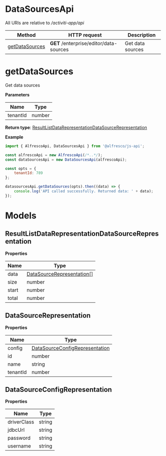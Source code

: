 # DataSourcesApi

All URIs are relative to */activiti-app/api*

| Method                            | HTTP request                            | Description      |
|-----------------------------------|-----------------------------------------|------------------|
| [getDataSources](#getDataSources) | **GET** /enterprise/editor/data-sources | Get data sources |

# getDataSources

Get data sources

**Parameters**

| Name     | Type   |
|----------|--------|
| tenantId | number |

**Return type**: [ResultListDataRepresentationDataSourceRepresentation](#ResultListDataRepresentationDataSourceRepresentation)

**Example**

```javascript
import { AlfrescoApi, DataSourcesApi } from '@alfresco/js-api';

const alfrescoApi = new AlfrescoApi(/*..*/);
const dataSourcesApi = new DataSourcesApi(alfrescoApi);

const opts = {
    tenantId: 789
};

datasourcesApi.getDataSources(opts).then((data) => {
    console.log('API called successfully. Returned data: ' + data);
});
```

# Models

## ResultListDataRepresentationDataSourceRepresentation

**Properties**

| Name  | Type                                                    |
|-------|---------------------------------------------------------|
| data  | [DataSourceRepresentation[]](#DataSourceRepresentation) |
| size  | number                                                  |
| start | number                                                  |
| total | number                                                  |

## DataSourceRepresentation

**Properties**

| Name     | Type                                                              |
|----------|-------------------------------------------------------------------|
| config   | [DataSourceConfigRepresentation](#DataSourceConfigRepresentation) |
| id       | number                                                            |
| name     | string                                                            |
| tenantId | number                                                            |

## DataSourceConfigRepresentation

**Properties**

| Name        | Type   |
|-------------|--------|
| driverClass | string |
| jdbcUrl     | string |
| password    | string |
| username    | string |




